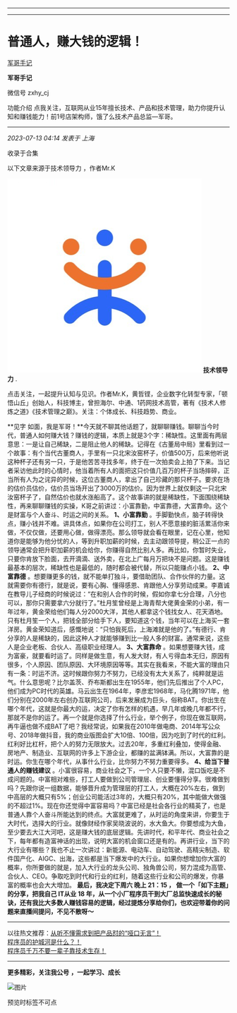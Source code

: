 ----------------------------------------
----------------------------------------
#  普通人，赚大钱的逻辑！

[ 军哥手记 ](javascript:void\(0\);)

**军哥手记** ![]()

微信号 zxhy_cj

功能介绍 点我关注，互联网从业15年擅长技术、产品和技术管理，助力你提升认知和赚钱能力！前1号店架构师，饿了么技术产品总监—军哥。

____

_2023-07-13 04:14_ _发表于 上海_

收录于合集

以下文章来源于技术领导力 ，作者Mr.K

![](images/0)
**技术领导力** .

点击关注，一起提升认知与见识。作者Mr.K，黄哲铿，企业数字化转型专家，「顿悟山丘」创始人，科技博主，曾担海尔、中通、1药网技术高管，著有《技术人修炼之道》《技术管理之巅》。关注：个体成长、科技趋势、商业。

  
**见字
如面，我是军哥！**今天就不聊其他话题了，就聊聊赚钱。聊聊当今时代，普通人如何赚大钱？赚钱的逻辑，本质上就是3个字：稀缺性。这里面有两层意思：一是让自己稀缺，二是阻止他人的稀缺。记得在《古董局中局》里看到过一个故事：有个当代古董商人，手里有一只北宋汝窑杯子，价值500万，后来他听说这种杯子还有另一只，于是他苦苦寻找多年，终于在一次拍卖会上拍了下来。当记者采访他此时的心情时，他当着所有人的面把这只价值几百万的杯子当场摔碎，正当所有人为之诧异的时候，这位古董商人，拿出了自己珍藏的那只杯子。要求在场的估价员估价，估价员当场开出了3000万的估价。因为世界上就仅剩这一只北宋汝窑杯子了，自然估价也就水涨船高了。这个故事讲的就是稀缺性，下面围绕稀缺性，再来聊聊赚钱的实操，K哥之前讲过：小富靠勤，中富靠德，大富靠命。这个是财富与个人奋斗、时运之间的关系。
**1、小富靠勤**
。手脚勤快点，脑子转得快点，赚小钱并不难。讲具体点，如果你在公司打工，别人不愿意接的脏活累活你来做，不仅仅做，还要用心做，做得漂亮。那么领导就会看在眼里，记在心里，他知道你是能够为他分忧的人，等到升职加薪的时候，去主动跟领导提，稍公正一点的领导通常会把升职加薪的机会给你，你赚得自然比别人多。再比如，你暂时失业，只要你肯放下脸面，去开滴滴、送外卖，在北上广每月万把块不是问题。这是赚钱最基本的层次，稀缺性也是最低的，随时都会被代替，所以只能赚点小钱。
**2、中富靠德**
。想要赚更多的钱，就不能单打独斗，要借助团队、合作伙伴的力量。这就需要你有德行，就是说，要有心胸、懂得感恩、肯跟他人分享劳动成果。李嘉诚在教导儿子经商的时候说过：“在和别人合作的时候，假如你拿七分合理，八分也可以，那你只需要拿六分就行了。”杜月笙曾经是上海青帮大佬黄金荣的小弟，有一年过年，黄金荣给他们每人分2000大洋，其他人都拿这个钱找女人、花天酒地。只有杜月笙一个人，把钱全部分给手下人，要知道这个钱，当年可以在上海买一套洋房。黄金荣知道后，感慨地说：“只怕我死后，上海滩就是他的了。”有德行、肯分享的人是稀缺的，因此这种人才就能够赚到比一般人多的财富。通常来说，这些人是企业老板、合伙人、高级职业经理人。
**3、大富靠命**
。如果想要赚大钱，成为富豪，就要看时运了。同样是做生意，有人发大财，有人亏得血本无归，原因有很多，个人原因、团队原因、大环境原因等等。其实在我看来，不能大富的理由只有一条：时运不济。这时候跟你努力不努力，已经没有太大关系了，纯粹就是运气。什么意思呢？比尔盖茨、乔布斯都出生在1955年，他们先后推出了个人PC，他们成为PC时代的英雄。马云出生在1964年，李彦宏1968年，马化腾1971年，他们分别在2000年左右创办互联网公司，后来发展成为巨头，俗称BAT。你出生在哪个年代，这就是你最大的运，决定了你有怎样的机遇，早几年或晚几年都不行，那就不是你的运了。再一个就是你选择了什么行业，举个例子，你现在做互联网，再牛逼也做不成BAT了吧？我经常说，如果我在2010年做电商、2014年写公众号、2018年做抖音，我的商业版图会扩大10倍、100倍，因为吃到了时代的红利。红利好比杠杆，把个人的努力无限放大。过去20年，多重红利叠加，使得金融、房地产、制造业、互联网的许多上下游企业，都赚的盆满钵满。所以，大富靠的是时运。你生在哪个年代，从事什么行业，比你努力不努力重要得多。
**4、给当下普通人的赚钱建议**
。小富很容易，商业社会之下，一个人只要不懒，混口饭吃是不成问题的。中富相对难些，打工人要做到公司管理层、创业要懂得分享。很难做到吗？先跟你说一组数据，能够晋升成为管理层的打工人，大概在20%左右，做到中高层的大概只有5%；创业公司能活过3年的，大概只有20%，其中能做大做强的不超过1%。现在你还觉得中富容易吗？中富已经是社会各行业的精英了，也是普通人靠个人奋斗所能达到的终点。大富就更难了，从时运的角度来讲，你要生于大时代，选择大的行业。就像财经作家吴晓波说的，水大鱼大。你要想成为大鱼，至少要去大江大河吧，这是赚大钱的底层逻辑。先讲时代，和平年代、商业社会之下，每年都有造富神话的出现，说明大富的机会窗口还是有的。再讲行业，当下的大行业有哪些？我也不止一次讲过：新能源、电动车、自动驾驶、高精尖制造、软件国产化、AIGC、出海，这些都是当下爆发中的大行业。如果你想增加你大富的概率，你所要做的就是，加入大行业的龙头公司、独角兽公司，努力混成为高管、合伙人、CEO。争取吃到时代和行业的红利，随着这些行业和公司的爆发，你暴富的概率也会大大增加。
**最后，我决定下周六 **晚上 21：15 ， **做一个「如下主题」的分享，把我自己 IT从业 18
年，从一个小厂程序员干到大厂总监快速成长的秘诀，还有我比大多数人赚钱容易的逻辑，经过提炼分享给你们，也欢迎带着你的问题来直播间提问，不见不散呀～******
** ** ********

  

以往热文推荐：[从听不懂需求到把产品怼的“哑口无言”！](http://mp.weixin.qq.com/s?__biz=MzA3MDU2MjM4Ng==&mid=2247497845&idx=1&sn=e8aea11e971c944c0103f7dacf275393&chksm=9f385f48a84fd65e10765b79258d004582746532ed06b579dae7d01b5ba789d79089536d217c&scene=21#wechat_redirect)  
[程序员的护城河是什么？！](http://mp.weixin.qq.com/s?__biz=MzA3MDU2MjM4Ng==&mid=2247497840&idx=1&sn=585517b8de8b37c41cce7417c5a8eace&chksm=9f385f4da84fd65badeca31dfdf423fbc5a93f37fee96a45be7a3e36d0eb95df9dddf54c23b1&scene=21#wechat_redirect)  
[程序员千万不要一辈子靠技术生存！](http://mp.weixin.qq.com/s?__biz=MzA3MDU2MjM4Ng==&mid=2247497838&idx=1&sn=33e6a09aea42527df30e94fe392b2e44&chksm=9f385f53a84fd6451af634cc47d3ca4efba8bb90e3ae921f705479bb193475251d1235795ad3&scene=21#wechat_redirect)

* * *

  

 **更多精彩，关注我公号** **，一起学习、成长**

![图片](https://mmbiz.qpic.cn/mmbiz_png/b96CibCt70iaajvl7fD4ZCicMcjhXMp1v6UibM134tIsO1j5yqHyNhh9arj090oAL7zGhRJRq6cFqFOlDZMleLl4pw/640?wx_fmt=png&wxfrom=5&wx_lazy=1&wx_co=1)

预览时标签不可点

